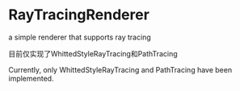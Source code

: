 # RayTracingRenderer
a simple renderer that supports ray tracing

目前仅实现了WhittedStyleRayTracing和PathTracing

Currently, only WhittedStyleRayTracing and PathTracing have been implemented.
